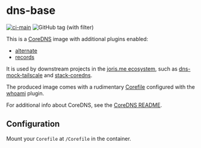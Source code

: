 # dns-base
[![ci-main](https://github.com/joris-me/dns-base/actions/workflows/ci-main.yml/badge.svg)](https://github.com/joris-me/dns-base/actions/workflows/ci-main.yml)
![GitHub tag (with filter)](https://img.shields.io/github/v/tag/joris-me/dns-base?filter=v*&label=version)


This is a [CoreDNS](https://coredns.io/) image with additional plugins enabled:
- [alternate](https://coredns.io/explugins/alternate/)
- [records](https://coredns.io/explugins/alternate/)

It is used by downstream projects in the [joris.me ecosystem](https://github.com/joris-me), such as [dns-mock-tailscale](https://github.com/joris-me/dns-mock-tailscale) and [stack-coredns](https://github.com/joris-me/stack-coredns).

The produced image comes with a rudimentary [Corefile](/dns-base/Corefile) configured with the [whoami](https://coredns.io/plugins/whoami/) plugin.

For additional info about CoreDNS, see the [CoreDNS README](coredns/README.md).

## Configuration
Mount your `Corefile` at `/Corefile` in the container.
